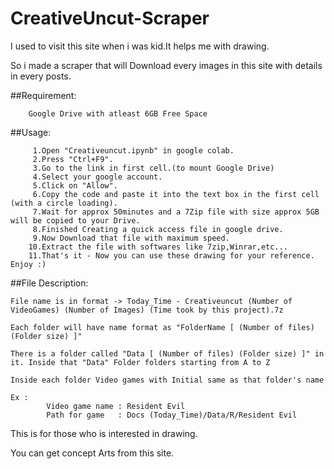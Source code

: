 # CreativeUncut-Scraper
I used to visit this site when i was kid.It helps me with drawing.

So i made a scraper that will Download every images in this site with details in every posts.

##Requirement:

        Google Drive with atleast 6GB Free Space

##Usage:

         1.Open "Creativeuncut.ipynb" in google colab.
         2.Press "Ctrl+F9".
         3.Go to the link in first cell.(to mount Google Drive)
         4.Select your google account.
         5.Click on "Allow".
         6.Copy the code and paste it into the text box in the first cell (with a circle loading).
         7.Wait for approx 50minutes and a 7Zip file with size approx 5GB will be copied to your Drive.
         8.Finished Creating a quick access file in google drive.
         9.Now Download that file with maximum speed.
        10.Extract the file with softwares like 7zip,Winrar,etc...
        11.That's it - Now you can use these drawing for your reference. Enjoy :)
        


##File Description:

    File name is in format -> Today_Time - Creativeuncut (Number of VideoGames) (Number of Images) (Time took by this project).7z
    
    Each folder will have name format as "FolderName [ (Number of files) (Folder size) ]"
    
    There is a folder called "Data [ (Number of files) (Folder size) ]" in it. Inside that "Data" Folder folders starting from A to Z 
    
    Inside each folder Video games with Initial same as that folder's name
    
    Ex : 
            Video game name : Resident Evil 
            Path for game   : Docs (Today_Time)/Data/R/Resident Evil
    
    
This is for those who is interested in drawing.

You can get concept Arts from this site.
